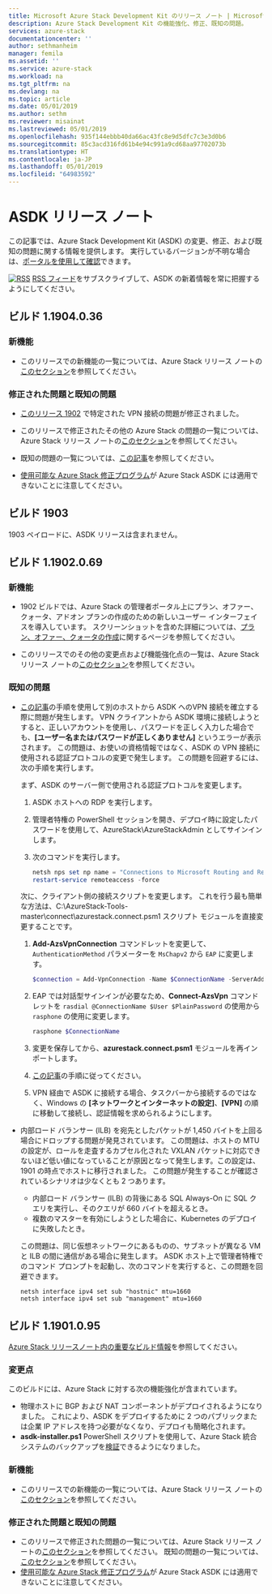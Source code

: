 ```yaml
---
title: Microsoft Azure Stack Development Kit のリリース ノート | Microsoft Docs
description: Azure Stack Development Kit の機能強化、修正、既知の問題。
services: azure-stack
documentationcenter: ''
author: sethmanheim
manager: femila
ms.assetid: ''
ms.service: azure-stack
ms.workload: na
ms.tgt_pltfrm: na
ms.devlang: na
ms.topic: article
ms.date: 05/01/2019
ms.author: sethm
ms.reviewer: misainat
ms.lastreviewed: 05/01/2019
ms.openlocfilehash: 935f144ebbb40da66ac43fc8e9d5dfc7c3e3d0b6
ms.sourcegitcommit: 85c3acd316fd61b4e94c991a9cd68aa97702073b
ms.translationtype: HT
ms.contentlocale: ja-JP
ms.lasthandoff: 05/01/2019
ms.locfileid: "64983592"
---
```

# <a name="asdk-release-notes"></a>ASDK リリース ノート

この記事では、Azure Stack Development Kit (ASDK) の変更、修正、および既知の問題に関する情報を提供します。 実行しているバージョンが不明な場合は、[ポータルを使用して確認](../operator/azure-stack-updates.md#determine-the-current-version)できます。

[![RSS](./media/asdk-release-notes/feed-icon-14x14.png)](https://docs.microsoft.com/api/search/rss?search=Azure+Stack+Development+Kit+release+notes&locale=en-us#) [RSS フィード](https://docs.microsoft.com/api/search/rss?search=Azure+Stack+Development+Kit+release+notes&locale=en-us#)をサブスクライブして、ASDK の新着情報を常に把握するようにしてください。

## <a name="build-11904036"></a>ビルド 1.1904.0.36

<!-- ### Changes -->

### <a name="new-features"></a>新機能

- このリリースでの新機能の一覧については、Azure Stack リリース ノートの[このセクション](../operator/azure-stack-release-notes-1904.md#whats-in-this-update)を参照してください。

### <a name="fixed-and-known-issues"></a>修正された問題と既知の問題

- [このリリース 1902](#known-issues) で特定された VPN 接続の問題が修正されました。

- このリリースで修正されたその他の Azure Stack の問題の一覧については、Azure Stack リリース ノートの[このセクション](../operator/azure-stack-release-notes-1904.md#fixes)を参照してください。
- 既知の問題の一覧については、[この記事](../operator/azure-stack-release-notes-known-issues-1904.md)を参照してください。
- [使用可能な Azure Stack 修正プログラム](../operator/azure-stack-release-notes-1904.md#hotfixes)が Azure Stack ASDK には適用できないことに注意してください。

## <a name="build-1903"></a>ビルド 1903

1903 ペイロードに、ASDK リリースは含まれません。

## <a name="build-11902069"></a>ビルド 1.1902.0.69

### <a name="new-features"></a>新機能

- 1902 ビルドでは、Azure Stack の管理者ポータル上にプラン、オファー、クォータ、アドオン プランの作成のための新しいユーザー インターフェイスを導入しています。 スクリーンショットを含めた詳細については、[プラン、オファー、クォータの作成](../operator/azure-stack-create-plan.md)に関するページを参照してください。

- このリリースでのその他の変更点および機能強化点の一覧は、Azure Stack リリース ノートの[このセクション](../operator/azure-stack-update-1902.md#improvements)を参照してください。

<!-- ### New features

- For a list of new features in this release, see [this section](../operator/azure-stack-update-1902.md#new-features) of the Azure Stack release notes.

### Fixed and known issues

- For a list of issues fixed in this release, see [this section](../operator/azure-stack-update-1902.md#fixed-issues) of the Azure Stack release notes. For a list of known issues, see [this section](../operator/azure-stack-update-1902.md#known-issues-post-installation).
- Note that [available Azure Stack hotfixes](../operator/azure-stack-update-1902.md#azure-stack-hotfixes) are not applicable to the Azure Stack ASDK. -->

### <a name="known-issues"></a>既知の問題

- [この記事](asdk-connect.md)の手順を使用して別のホストから ASDK へのVPN 接続を確立する際に問題が発生します。 VPN クライアントから ASDK 環境に接続しようとすると、正しいアカウントを使用し、パスワードを正しく入力した場合でも、**[ユーザー名またはパスワードが正しくありません]** というエラーが表示されます。 この問題は、お使いの資格情報ではなく、ASDK の VPN 接続に使用される認証プロトコルの変更で発生します。 この問題を回避するには、次の手順を実行します。

   まず、ASDK のサーバー側で使用される認証プロトコルを変更します。

   1. ASDK ホストへの RDP を実行します。
   2. 管理者特権の PowerShell セッションを開き、デプロイ時に設定したパスワードを使用して、AzureStack\AzureStackAdmin としてサインインします。
   3. 次のコマンドを実行します。

      ```powershell
      netsh nps set np name = "Connections to Microsoft Routing and Remote Access server" profileid = "0x100a" profiledata = "1A000000000000000000000000000000" profileid = "0x1009" profiledata = "0x5"
      restart-service remoteaccess -force
      ```

   次に、クライアント側の接続スクリプトを変更します。 これを行う最も簡単な方法は、C:\AzureStack-Tools-master\connect\azurestack.connect.psm1 スクリプト モジュールを直接変更することです。

   1. **Add-AzsVpnConnection** コマンドレットを変更して、`AuthenticationMethod` パラメーターを `MsChapv2` から `EAP` に変更します。

      ```powershell
      $connection = Add-VpnConnection -Name $ConnectionName -ServerAddress $ServerAddress -TunnelType L2tp -EncryptionLevel Required -AuthenticationMethod Eap -L2tpPsk $PlainPassword -Force -RememberCredential -PassThru -SplitTunneling
      ```

   2. EAP では対話型サインインが必要なため、**Connect-AzsVpn** コマンドレットを `rasdial @ConnectionName $User $PlainPassword` の使用から `rasphone` の使用に変更します。

      ```powershell
      rasphone $ConnectionName
      ```

   3. 変更を保存してから、**azurestack.connect.psm1** モジュールを再インポートします。
   4. [この記事](asdk-connect.md#set-up-vpn-connectivity)の手順に従ってください。
   5. VPN 経由で ASDK に接続する場合、タスクバーから接続するのではなく、Windows の **[ネットワークとインターネットの設定]**、**[VPN]** の順に移動して接続し、認証情報を求められるようにします。

- 内部ロード バランサー (ILB) を宛先としたパケットが 1,450 バイトを上回る場合にドロップする問題が発見されています。 この問題は、ホストの MTU の設定が、ロールを走査するカプセル化された VXLAN パケットに対応できないほど低い値になっていることが原因となって発生します。この設定は、1901 の時点でホストに移行されました。 この問題が発生することが確認されているシナリオは少なくとも 2 つあります。

  - 内部ロード バランサー (ILB) の背後にある SQL Always-On に SQL クエリを実行し、そのクエリが 660 バイトを超えるとき。
  - 複数のマスターを有効にしようとした場合に、Kubernetes のデプロイに失敗したとき。  

  この問題は、同じ仮想ネットワークにあるものの、サブネットが異なる VM と ILB の間に通信がある場合に発生します。 ASDK ホスト上で管理者特権でのコマンド プロンプトを起動し、次のコマンドを実行すると、この問題を回避できます。

  ```shell
  netsh interface ipv4 set sub "hostnic" mtu=1660
  netsh interface ipv4 set sub "management" mtu=1660
  ```

## <a name="build-11901095"></a>ビルド 1.1901.0.95

[Azure Stack リリースノート内の重要なビルド情報](../operator/azure-stack-update-1901.md#build-reference)を参照してください。

### <a name="changes"></a>変更点

このビルドには、Azure Stack に対する次の機能強化が含まれています。

- 物理ホストに BGP および NAT コンポーネントがデプロイされるようになりました。 これにより、ASDK をデプロイするために 2 つのパブリックまたは企業 IP アドレスを持つ必要がなくなり、デプロイも簡略化されます。
- **asdk-installer.ps1** PowerShell スクリプトを使用して、Azure Stack 統合システムのバックアップを[検証](asdk-validate-backup.md)できるようになりました。

### <a name="new-features"></a>新機能

- このリリースでの新機能の一覧については、Azure Stack リリース ノートの[このセクション](../operator/azure-stack-update-1901.md#new-features)を参照してください。

### <a name="fixed-and-known-issues"></a>修正された問題と既知の問題

- このリリースで修正された問題の一覧については、Azure Stack リリース ノートの[このセクション](../operator/azure-stack-update-1901.md#fixed-issues)を参照してください。 既知の問題の一覧については、[このセクション](../operator/azure-stack-update-1901.md#known-issues-post-installation)を参照してください。
- [使用可能な Azure Stack 修正プログラム](../operator/azure-stack-update-1901.md#azure-stack-hotfixes)が Azure Stack ASDK には適用できないことに注意してください。
